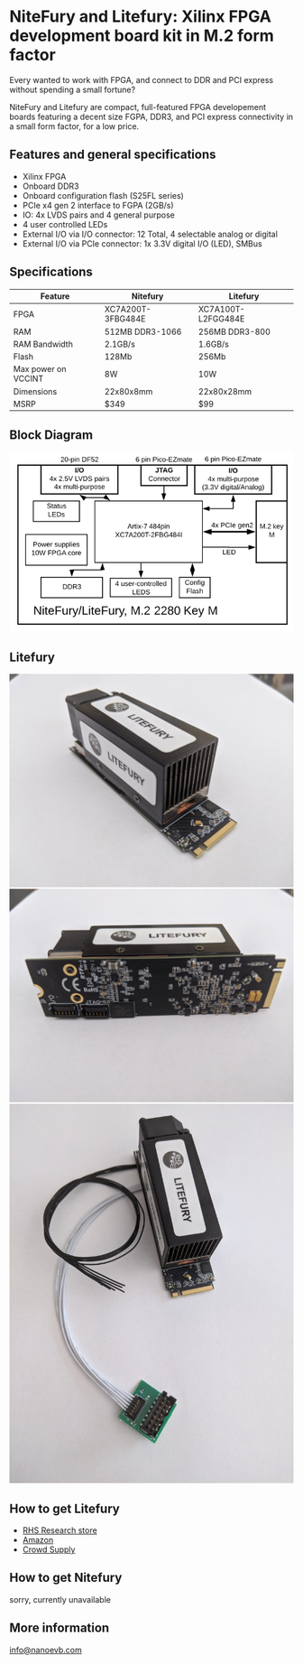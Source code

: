# NiteFury and Litefury: Xilinx FPGA development board kit in M.2 form factor

Every wanted to work with FPGA, and connect to DDR and PCI express without spending a small fortune?

NiteFury and Litefury are compact, full-featured FPGA developement boards featuring a decent size FGPA, DDR3, and PCI express connectivity in a small form factor, for a low price.

## Features and general specifications
- Xilinx FPGA
- Onboard DDR3
- Onboard configuration flash (S25FL series)
- PCIe x4 gen 2 interface to FGPA (2GB/s)
- IO: 4x LVDS pairs and 4 general purpose
- 4 user controlled LEDs
- External I/O via I/O connector: 12 Total, 4 selectable analog or digital
- External I/O via PCIe connector: 1x 3.3V digital I/O (LED), SMBus


## Specifications
| Feature | Nitefury | Litefury |
| --- | --- | --- |
| FPGA | XC7A200T-3FBG484E | XC7A100T-L2FGG484E |
| RAM | 512MB DDR3-1066 | 256MB DDR3-800 |
| RAM Bandwidth | 2.1GB/s | 1.6GB/s |
| Flash | 128Mb | 256Mb |
| Max power on VCCINT | 8W | 10W |
| Dimensions | 22x80x8mm | 22x80x28mm |
| MSRP | $349 | $99 |

## Block Diagram
![block diagram](./images/BD-NF-LF.PNG)

## Litefury
![LiteFury top](./images/lf-top-close.jpg)
![LiteFury bottom](./images/lf-bottom.jpg)
![LiteFury with cables](./images/lf-wcables.jpg)

## How to get Litefury 

- [RHS Research store](https://rhsresearch.com)
- [Amazon](https://www.amazon.com/dp/B08BKSVJH5)
- [Crowd Supply](https://www.crowdsupply.com/search?q=litefury)


## How to get Nitefury
sorry, currently unavailable


## More information

info@nanoevb.com


